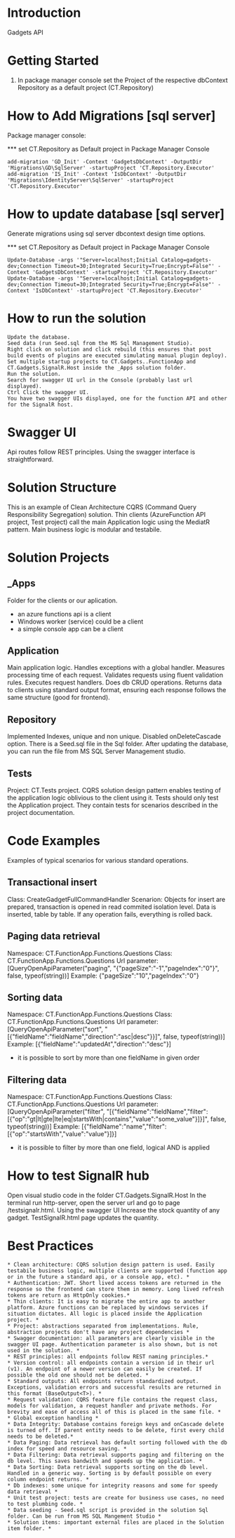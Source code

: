 # Introduction 
Gadgets API

# Getting Started
1.	In package manager console set the Project of the respective dbContext Repository as a default project (CT.Repository)

# How to Add Migrations [sql server]
Package manager console:

*** set CT.Repository as Default project in Package Manager Console   

    add-migration 'GD_Init' -Context 'GadgetsDbContext' -OutputDir 'Migrations\GD\SqlServer' -startupProject 'CT.Repository.Executor'
    add-migration 'IS_Init' -Context 'IsDbContext' -OutputDir 'Migrations\IdentityServer\SqlServer' -startupProject 'CT.Repository.Executor'
    
# How to update database [sql server]

Generate migrations using sql server dbcontext design time options.

*** set CT.Repository as Default project in Package Manager Console   

    Update-Database -args '"Server=localhost;Initial Catalog=gadgets-dev;Connection Timeout=30;Integrated Security=True;Encrypt=False"' -Context 'GadgetsDbContext' -startupProject 'CT.Repository.Executor'
    Update-Database -args '"Server=localhost;Initial Catalog=gadgets-dev;Connection Timeout=30;Integrated Security=True;Encrypt=False"' -Context 'IsDbContext' -startupProject 'CT.Repository.Executor'

# How to run the solution
    Update the database.
    Seed data (run Seed.sql from the MS Sql Management Studio).
    Right click on solution and click rebuild (this ensures that post build events of plugins are executed simulating manual plugin deploy).
    Set multiple startup projects to CT.Gadgets..FunctionApp and CT.Gadgets.SignalR.Host inside the _Apps solution folder.
    Run the solution.
    Search for swagger UI url in the Console (probably last url displayed).
    Ctrl Click the swagger UI.
    You have two swagger UIs displayed, one for the function API and other for the SignalR host.

# Swagger UI
Api routes follow REST principles. Using the swagger interface is straightforward.

# Solution Structure
This is an example of Clean Architecture CQRS (Command Query Responsibility Segregation) solution.
Thin clients (AzureFunction API project, Test project) call the main Application logic using the MediatR pattern.
Main business logic is modular and testabile.

# Solution Projects

## _Apps
Folder for the clients or our aplication. 
- an azure functions api is a client
- Windows worker (service) could be a client
- a simple console app can be a client

## Application
Main application logic.
Handles exceptions with a global handler.
Measures processing time of each request.
Validates requests using fluent validation rules.
Executes request handlers.
Does db CRUD operations.
Returns data to clients using standard output format, ensuring each response follows the same structure (good for frontend).

## Repository
Implemented Indexes, unique and non unique.
Disabled onDeleteCascade option.
There is a Seed.sql file in the Sql folder. After updating the database, you can run the file from MS SQL Server Management studio.

## Tests
Project: CT.Tests project. 
CQRS solution design pattern enables testing of the application logic oblivious to the client using it. Tests should only test the Application project.
They contain tests for scenarios described in the project documentation.

# Code Examples
Examples of typical scenarios for various standard operations.

## Transactional insert
Class: CreateGadgetFullCommandHandler
Scenarion: Objects for insert are prepared, transaction is opened in read commited isolation level. 
Data is inserted, table by table. If any operation fails, everything is rolled back.

## Paging data retrieval
Namespace: CT.FunctionApp.Functions.Questions
Class: CT.FunctionApp.Functions.Questions
Url parameter:
[QueryOpenApiParameter("paging", "{\"pageSize\":\"-1\",\"pageIndex\":\"0\"}", false, typeof(string))]
Example: {"pageSize":"10","pageIndex":"0"}

## Sorting data
Namespace: CT.FunctionApp.Functions.Questions
Class: CT.FunctionApp.Functions.Questions
Url parameter:
[QueryOpenApiParameter("sort", "[{\"fieldName\":\"fieldName\",\"direction\":\"asc|desc\"}}]", false, typeof(string))]
Example: [{"fieldName":"updatedAt","direction":"desc"}]
* it is possible to sort by more than one fieldName in given order

## Filtering data
Namespace: CT.FunctionApp.Functions.Questions
Class: CT.FunctionApp.Functions.Questions
Url parameter:
[QueryOpenApiParameter("filter", "[{\"fieldName\":\"fieldName\",\"filter\":[{\"op\":\"gt|lt|gte|lte|eq|startsWith|contains\",\"value\":\"some_value\"}]}]", false, typeof(string))]
Example: [{"fieldName":"name","filter":[{"op":"startsWith","value":"value"}]}]
* it is possible to filter by more than one field, logical AND is applied

# How to test SignalR hub
Open visual studio code in the folder CT.Gadgets.SignalR.Host
In the terminal run http-server, open the server url and go to page /testsignalr.html.
Using the swagger UI Increase the stock quantity of any gadget.
TestSignalR.html page updates the quantity.

# Best Practices
    * Clean architecture: CQRS solution design pattern is used. Easily testabile business logic, multiple clients are supported (function app or in the future a standard api, or a console app, etc). *
    * Authentication: JWT. Short lived access tokens are returned in the response so the frontend can store them in memory. Long lived refresh tokens are return as HttpOnly cookies.*
    * Thin clients: It is easy to migrate the entire app to another platform. Azure functions can be replaced by windows services if situation dictates. All logic is placed inside the Application project. *
    * Project: abstractions separated from implementations. Rule, abstraction projects don't have any project dependencies *
    * Swagger documentation: all parameters are clearly visible in the swagger UI page. Authentication parameter is also shown, but is not used in the solution. *
    * REST principles: all endpoints follow REST naming principles.*
    * Version control: all endpoints contain a version id in their url (v1). An endpoint of a newer version can easily be created. If possible the old one should not be deleted. *
    * Standard outputs: All endpoints return standardized output. Exceptions, validation errors and successful results are returned in this format (BaseOutput<T>). *
    * Request validation: CQRS feature file contains the request class, models for validation, a request handler and private methods. For brevity and ease of access all of this is placed in the same file. *
    * Global exception handling *
    * Data Integrity: Database contains foreign keys and onCascade delete is turned off. If parent entity needs to be delete, first every child needs to be deleted.*
    * Data Paging: Data retrieval has default sorting followed with the db index for speed and resource saving. *
    * Data Filtering: Data retrieval supports paging and filtering on the db level. This saves bandwith and speeds up the application. *
    * Data Sorting: Data retrieval supports sorting on the db level. Handled in a generic way. Sorting is by default possible on every column endpoint returns. *
    * Db indexes: some unique for integrity reasons and some for speedy data retrieval *
    * Unit test project: tests are create for business use cases, no need to test plumbing code. *
    * Data seeding - Seed.sql script is provided in the solution Sql folder. Can be run from MS SQL Mangement Studio *
    * Solution items: important external files are placed in the Solution item folder. *

